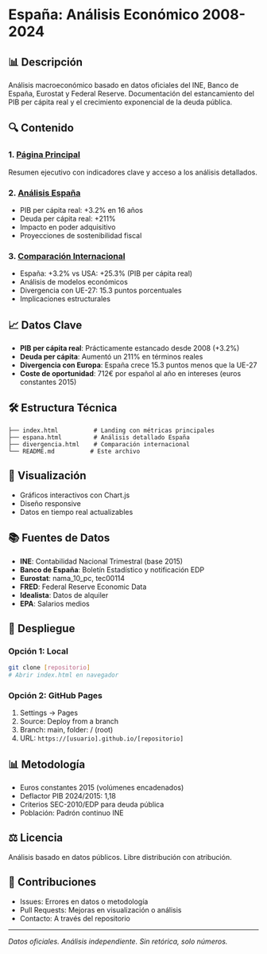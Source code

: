 # España: Análisis Económico 2008-2024

## 📊 Descripción

Análisis macroeconómico basado en datos oficiales del INE, Banco de España, Eurostat y Federal Reserve. Documentación del estancamiento del PIB per cápita real y el crecimiento exponencial de la deuda pública.

## 🔍 Contenido

### 1. [Página Principal](./index.html)

Resumen ejecutivo con indicadores clave y acceso a los análisis detallados.

### 2. [Análisis España](./espana.html)

- PIB per cápita real: +3.2% en 16 años
- Deuda per cápita real: +211%
- Impacto en poder adquisitivo
- Proyecciones de sostenibilidad fiscal

### 3. [Comparación Internacional](./divergencia.html)

- España: +3.2% vs USA: +25.3% (PIB per cápita real)
- Análisis de modelos económicos
- Divergencia con UE-27: 15.3 puntos porcentuales
- Implicaciones estructurales

## 📈 Datos Clave

- **PIB per cápita real**: Prácticamente estancado desde 2008 (+3.2%)
- **Deuda per cápita**: Aumentó un 211% en términos reales
- **Divergencia con Europa**: España crece 15.3 puntos menos que la UE-27
- **Coste de oportunidad**: 712€ por español al año en intereses (euros constantes 2015)

## 🛠️ Estructura Técnica

```
├── index.html          # Landing con métricas principales
├── espana.html         # Análisis detallado España
├── divergencia.html    # Comparación internacional
└── README.md          # Este archivo
```

## 📱 Visualización

- Gráficos interactivos con Chart.js
- Diseño responsive
- Datos en tiempo real actualizables

## 📚 Fuentes de Datos

- **INE**: Contabilidad Nacional Trimestral (base 2015)
- **Banco de España**: Boletín Estadístico y notificación EDP
- **Eurostat**: nama_10_pc, tec00114
- **FRED**: Federal Reserve Economic Data
- **Idealista**: Datos de alquiler
- **EPA**: Salarios medios

## 🚀 Despliegue

### Opción 1: Local

```bash
git clone [repositorio]
# Abrir index.html en navegador
```

### Opción 2: GitHub Pages

1. Settings → Pages
1. Source: Deploy from a branch
1. Branch: main, folder: / (root)
1. URL: `https://[usuario].github.io/[repositorio]`

## 📊 Metodología

- Euros constantes 2015 (volúmenes encadenados)
- Deflactor PIB 2024/2015: 1,18
- Criterios SEC-2010/EDP para deuda pública
- Población: Padrón continuo INE

## ⚖️ Licencia

Análisis basado en datos públicos. Libre distribución con atribución.

## 🤝 Contribuciones

- Issues: Errores en datos o metodología
- Pull Requests: Mejoras en visualización o análisis
- Contacto: A través del repositorio

-----

*Datos oficiales. Análisis independiente. Sin retórica, solo números.*
